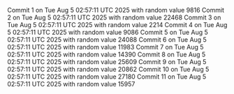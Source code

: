 Commit 1 on Tue Aug  5 02:57:11 UTC 2025 with random value 9816
Commit 2 on Tue Aug  5 02:57:11 UTC 2025 with random value 22468
Commit 3 on Tue Aug  5 02:57:11 UTC 2025 with random value 2214
Commit 4 on Tue Aug  5 02:57:11 UTC 2025 with random value 9086
Commit 5 on Tue Aug  5 02:57:11 UTC 2025 with random value 24088
Commit 6 on Tue Aug  5 02:57:11 UTC 2025 with random value 11983
Commit 7 on Tue Aug  5 02:57:11 UTC 2025 with random value 14390
Commit 8 on Tue Aug  5 02:57:11 UTC 2025 with random value 25609
Commit 9 on Tue Aug  5 02:57:11 UTC 2025 with random value 20862
Commit 10 on Tue Aug  5 02:57:11 UTC 2025 with random value 27180
Commit 11 on Tue Aug  5 02:57:11 UTC 2025 with random value 15957
